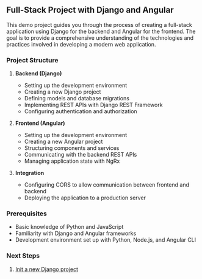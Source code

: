 ## Full-Stack Project with Django and Angular

This demo project guides you through the process of creating a full-stack application using Django for the backend and Angular for the frontend. The goal is to provide a comprehensive understanding of the technologies and practices involved in developing a modern web application.

### Project Structure

1. **Backend (Django)**

   - Setting up the development environment
   - Creating a new Django project
   - Defining models and database migrations
   - Implementing REST APIs with Django REST Framework
   - Configuring authentication and authorization

2. **Frontend (Angular)**

   - Setting up the development environment
   - Creating a new Angular project
   - Structuring components and services
   - Communicating with the backend REST APIs
   - Managing application state with NgRx

3. **Integration**
   - Configuring CORS to allow communication between frontend and backend
   - Deploying the application to a production server

### Prerequisites

- Basic knowledge of Python and JavaScript
- Familiarity with Django and Angular frameworks
- Development environment set up with Python, Node.js, and Angular CLI

### Next Steps

1. [Init a new Django project](README_PART1.md)
